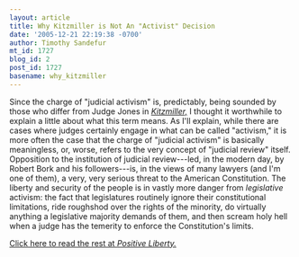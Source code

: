 ```yaml
---
layout: article
title: Why Kitzmiller is Not An "Activist" Decision
date: '2005-12-21 22:19:38 -0700'
author: Timothy Sandefur
mt_id: 1727
blog_id: 2
post_id: 1727
basename: why_kitzmiller
---
```

Since the charge of "judicial activism" is, predictably, being sounded by those who differ from Judge Jones in <a href="http://msnbcmedia.msn.com/i/msnbc/sections/news/051220_kitzmiller_342.pdf"><em>Kitzmiller,</em></a> I thought it worthwhile to explain a little about what this term means. As I'll explain, while there are cases where judges certainly engage in what can be called "activism," it is more often the case that the charge of "judicial activism" is basically meaningless, or, worse, refers to the very concept of "judicial review" itself. Opposition to the institution of judicial review---led, in the modern day, by Robert Bork and his followers---is, in the views of many lawyers (and I'm one of them), a very, very serious threat to the American Constitution. The liberty and security of the people is in vastly more danger from <em>legislative </em>activism: the fact that legislatures routinely ignore their constitutional limitations, ride roughshod over the rights of the minority, do virtually anything a legislative majority demands of them, and then scream holy hell when a judge has the temerity to enforce the Constitution's limits. 

<a href="http://positiveliberty.com/2005/12/%e2%80%9cactivism%e2%80%9d-in-kitzmiller.html#more-1030">Click here to read the rest at <em>Positive Liberty.</em></a>
